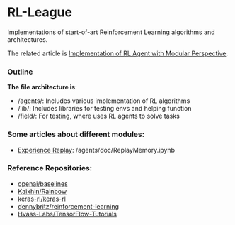 # RL-League
Implementations of start-of-art Reinforcement Learning algorithms and architectures.

The related article is [Implementation of RL Agent with Modular Perspective](http://fzruniverse.life/2018/03/24/Modular-Architecture-for-Implementing-RL-Agent/).

### Outline

**The file architecture is**:
- /agents/: Includes various implementation of RL algorithms
- /lib/: Includes libraries for testing envs and helping function
- /field/: For testing, where uses RL agents to solve tasks

### Some articles about different modules:

- [Experience Replay](http://fzruniverse.life/2018/03/25/Experience-Replay/): /agents/doc/ReplayMemory.ipynb

### Reference Repositories:

- [openai/baselines](https://github.com/openai/baselines)
- [Kaixhin/Rainbow](https://github.com/Kaixhin/Rainbow)
- [keras-rl/keras-rl](https://github.com/keras-rl/keras-rl)
- [dennybritz/reinforcement-learning](https://github.com/dennybritz/reinforcement-learning)
- [Hvass-Labs/TensorFlow-Tutorials](https://github.com/Hvass-Labs/TensorFlow-Tutorials)
